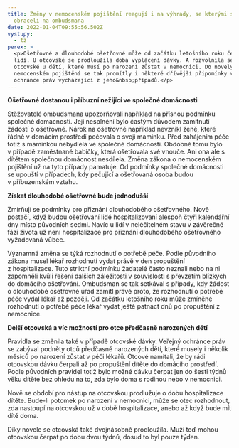 ```yaml
---
title: Změny v nemocenském pojištění reagují i na výhrady, se kterými se lidé
  obraceli na ombudsmana
date: 2022-01-04T09:55:56.502Z
vystupy:
  - tz
perex: >
  <p>Ošetřovné a dlouhodobé ošetřovné může od začátku letošního roku čerpat víc
  lidí. U otcovské se prodloužila doba vyplácení dávky. A rozvolnila se pravidla
  otcovské u dětí, které musí po narození zůstat v nemocnici. Do novely zákona o
  nemocenském pojištění se tak promítly i některé dřívější připomínky veřejného
  ochránce práv vycházející z jeho&nbsp;případů.</p>
---
```

<p><strong>Ošetřovné dostanou i příbuzní nežijící ve společné domácnosti</strong></p>

<p>Stěžovatelé ombudsmana upozorňovali například na<strong> </strong>přísnou podmínku společné domácnosti. Její nesplnění bylo častým důvodem zamítnutí žádostí o ošetřovné. Nárok na ošetřovné například nevznikl ženě, které řádně v&nbsp;domácím prostředí pečovala o svoji maminku. Před zahájením péče totiž s&nbsp;maminkou nebydlela ve společné domácnosti. Obdobně tomu bylo v&nbsp;případě zaměstnané babičky, která ošetřovala své vnouče. Ani ona ale s dítětem společnou domácnost nesdílela. Změna zákona o nemocenském pojištění už na tyto případy pamatuje. Od podmínky společné domácnosti se upouští v&nbsp;případech, kdy pečující a ošetřovaná osoba budou v&nbsp;příbuzenském vztahu.</p>

<p><strong>Získat dlouhodobé ošetřovné bude jednodušší</strong></p>

<p>Zmírňují se podmínky pro přiznání dlouhodobého ošetřovného. Nově postačí, když budou ošetřovaní lidé hospitalizovaní alespoň čtyři kalendářní dny místo původních sedmi. Navíc u lidí v&nbsp;neléčitelném stavu v&nbsp;závěrečné fázi života už není hospitalizace pro přiznání dlouhodobého ošetřovného vyžadovaná vůbec.</p>

<p>Významná změna se týká rozhodnutí o potřebě péče. Podle původního zákona musel lékař rozhodnutí vydat právě v&nbsp;den propuštění z&nbsp;hospitalizace. Tuto striktní podmínku žadatelé často neznali nebo na ni zapomněli kvůli řešení dalších záležitosti v&nbsp;souvislosti s&nbsp;převzetím blízkých do domácího ošetřování. Ombudsman se tak setkával s&nbsp;případy, kdy žádost o dlouhodobé ošetřovné úřad zamítl právě proto, že rozhodnutí o potřebě péče vydal lékař až později. Od začátku letošního roku může zmíněné rozhodnutí o potřebě péče lékař vydat ještě patnáct dnů po propuštění z nemocnice.&nbsp;</p>

<p><strong>Delší otcovská a víc možností pro otce předčasně narozených dětí</strong></p>

<p>Pravidla se změnila také v&nbsp;případě otcovské dávky. Veřejný ochránce práv se zabýval podněty otců předčasně narozených dětí, které musely i několik měsíců po narození zůstat v&nbsp;péči lékařů. Otcové namítali, že by rádi otcovskou dávku čerpali až po propuštění dítěte do domácího prostředí. Podle původních pravidel totiž bylo možné dávku čerpat jen do šesti týdnů věku dítěte bez ohledu na to, zda bylo doma s&nbsp;rodinou nebo v nemocnici.&nbsp;</p>

<p>Nově se období pro nástup na otcovskou prodlužuje o dobu hospitalizace dítěte. Bude-li potomek po narození v&nbsp;nemocnici, může se otec rozhodnout, zda nastoupí na otcovskou už v&nbsp;době hospitalizace, anebo až když bude mít dítě doma.</p>

<p>Díky novele se otcovská také dvojnásobně prodloužila. Muži teď mohou otcovskou čerpat po dobu dvou týdnů, dosud to byl pouze týden.</p>
